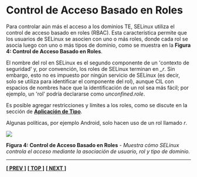 # Control de Acceso Basado en Roles

Para controlar aún más el acceso a los dominios TE, SELinux utiliza el control de acceso basado en roles (RBAC). Esta característica permite que los usuarios de SELinux se asocien con uno o más roles, 
donde cada rol se asocia luego con uno o más tipos de dominio, como se muestra en la **Figura 4: Control de Acceso Basado en Roles**.

El nombre del rol en SELinux es el segundo componente de un 'contexto de seguridad' y, por convención, los roles de SELinux terminan en *\_r*. Sin embargo, esto no es impuesto por ningún servicio de 
SELinux (es decir, solo se utiliza para identificar el componente del rol), aunque CIL con espacios de nombres hace que la identificación de un rol sea más fácil; por ejemplo, un 'rol' podría declararse como *unconfined.role*.

Es posible agregar restricciones y límites a los roles, como se discute en la sección de [**Aplicación de Tipo**](type_enforcement.md#type-enforcement).

Algunas políticas, por ejemplo Android, solo hacen uso de un rol llamado *r*.


![](https://github.com/pumanzor/ssec2024/blob/main/src/selinux/img/rbac.png)

**Figura 4: Control de Acceso Basado en Roles** - *Muestra cómo SELinux controla el acceso mediante la asociación de usuario, rol y tipo de dominio.*

---
**[[ PREV ]](users.md)** **[[ TOP ]](#)** **[[ NEXT ]](typeen.md)**
